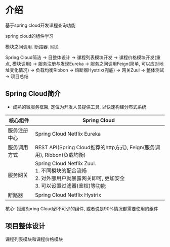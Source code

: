 # 介绍

基于spring cloud开发课程查询功能

spring cloud的组件学习

模块之间调用. 断路器. 网关

Spring Cloud简洁 -> 目整体设计 -> 课程列表模块开发 -> 课程价格模块开发(重点, 模块调用) -> 服务注册与发现Eureka -> 服务之间调用Feign(简单, 可以应对地址变化情况) -> 负载均衡Ribbon -> 熔断器Hystrix(兜底) -> 网关Zuul -> 整体测试 -> 项目总结

## Spring Cloud简介

* 成熟的微服务框架, 定位为开发人员提供工具, 以快速构建分布式系统

| 核心组件     | Spring Cloud                                                 |
| ------------ | ------------------------------------------------------------ |
| 服务注册中心 | Spring Cloud Netflix Eureka                                  |
| 服务调用方式 | REST API(Spring Cloud推荐的http方式), Feign(服务调用), Ribbon(负载均衡) |
| 服务网关     | Spring Cloud Netflix Zuul. <br />1. 不同模块的配合流畅 <br />2. 对外部用户就暴露网关即可, 更加安全 <br />3. 可以设置过滤器(鉴权)等功能 |
| 断路器       | Spring Cloud Netflix Hystrix                                 |

核心: 搭建Spring Cloud必不可少的组件, 或者说是90%情况都需要使用的组件

## 项目整体设计

课程列表模块和课程价格模块









# 
















































